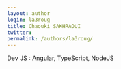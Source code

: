 ```yaml
---
layout: author
login: la3roug
title: Chaouki SAKHRAOUI
twitter:
permalink: /authors/la3roug/
---
```

Dev JS : Angular, TypeScript, NodeJS
